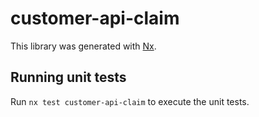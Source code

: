 # customer-api-claim

This library was generated with [Nx](https://nx.dev).

## Running unit tests

Run `nx test customer-api-claim` to execute the unit tests.
